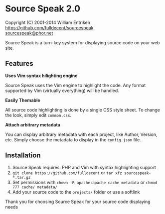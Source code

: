 Source Speak 2.0
============

Copyright (C) 2001-2014 William Entriken<br>
https://github.com/fulldecent/sourcespeak<br>
sourcespeak@phor.net

Source Speak is a turn-key system for displaying source code on your web site.

Features
--------

**Uses Vim syntax hilighting engine**

  Source Speak uses the Vim engine to highlight the code. Any format supported
  by Vim (virtually everything) will be handled.

**Easily Themable**

All source code highlighting is done by a single CSS style sheet. To change
the look, simply edit `common.css`.

**Attach arbitrary metadata**

  You can display arbitrary metadata with each project, like Author, Version, etc.
  Simply choose the metadata to display in the `config.json` file.


Installation
------------

 1. Source Speak requires: PHP and Vim with syntax highlighting support
 2. `git clone https://github.com/fulldecent` or `tar xfz sourcespeak-*.tar.gz`
 3. Set permissions with `chown -R apache:apache cache metadata` or `chmod 777 cache/ metadata/`
 4. Add your source code to the `projects/` folder or use a softlink

Thank you for choosing Source Speak for your source code displaying needs
